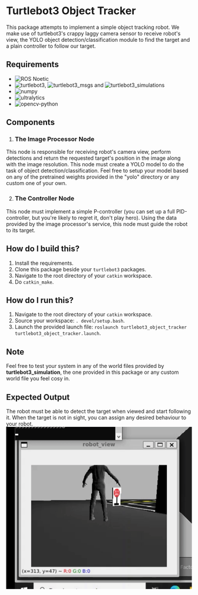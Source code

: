 # Turtlebot3 Object Tracker

This package attempts to implement a simple object tracking robot. We make use of turtlebot3's crappy laggy camera sensor to receive robot's view, the YOLO object detection/classification module to find the target and a plain controller to follow our target.

## Requirements
- ![ROS Noetic](http://wiki.ros.org/noetic)
- ![turtlebot3](https://github.com/ROBOTIS-GIT/turtlebot3), ![turtlebot3_msgs](https://github.com/ROBOTIS-GIT/turtlebot3_msgs) and ![turtlebot3_simulations](https://github.com/ROBOTIS-GIT/turtlebot3_simulations)
- ![numpy](https://numpy.org/)
- ![ultralytics](https://docs.ultralytics.com/)
- ![opencv-python](https://opencv.org/)

## Components
1. ### The Image Processor Node
This node is responsible for receiving robot's camera view, perform detections and return the requested target's position in the image along with the image resolution.
This node must create a YOLO model to do the task of object detection/classification. Feel free to setup your model based on any of the pretrained weights provided in the "yolo" directory or any custom one of your own.

2. ### The Controller Node
This node must implement a simple P-controller (you can set up a full PID-controller, but you're likely to regret it, don't play hero). Using the data provided by the image processor's service, this node must guide the robot to its target.

## How do I build this?
1. Install the requirements.
2. Clone this package beside your `turtlebot3` packages.
3. Navigate to the root directory of your `catkin` workspace.
4. Do `catkin_make`.

## How do I run this?
1. Navigate to the root directory of your `catkin` workspace.
2. Source your workspace: ```. devel/setup.bash```.
3. Launch the provided launch file: ```roslaunch turtlebot3_object_tracker turtlebot3_object_tracker.launch```.

## Note
Feel free to test your system in any of the world files provided by **turtlebot3_simulation**, the one provided in this package or any custom world file you feel cosy in.

## Expected Output
The robot must be able to detect the target when viewed and start following it. When the target is not in sight, you can assign any desired behaviour to your robot.
![Robot View](./assets/ezgif-1-80f7319f72.gif)